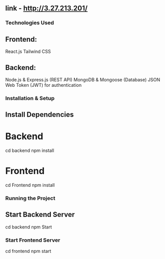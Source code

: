 ## link - http://3.27.213.201/
### Technologies Used
## Frontend:
React.js 
Tailwind CSS 
## Backend:
Node.js & Express.js (REST API)
MongoDB & Mongoose (Database)
JSON Web Token (JWT) for authentication

### Installation & Setup
## Install Dependencies
# Backend
cd backend
npm install

# Frontend
cd Frontend
npm install

###  Running the Project
## Start Backend Server
cd backend
npm  Start

### Start Frontend Server
cd frontend
npm start
